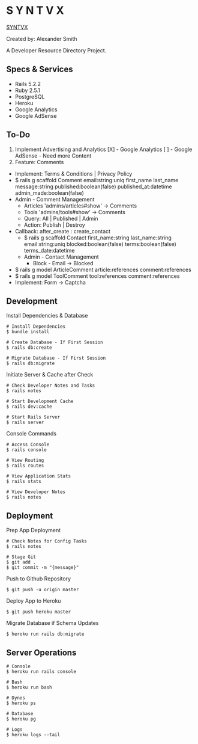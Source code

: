 # S Y N T V X

[SYNTVX](http://www.syntvx.com)

Created by: Alexander Smith

A Developer Resource Directory Project.

## Specs & Services

* Rails 5.2.2
* Ruby 2.5.1
* PostgreSQL
* Heroku
* Google Analytics
* Google AdSense

## To-Do

1. Implement Advertising and Analytics
        [X] - Google Analytics
        [ ] - Google AdSense - Need more Content
2. Feature: Comments
  * Implement: Terms & Conditions | Privacy Policy
  * $ rails g scaffold Comment email:string:uniq first_name last_name message:string published:boolean(false) published_at:datetime admin_made:boolean(false)
  * Admin - Comment Management
    * Articles 'admins/articles#show' -> Comments
    * Tools 'admins/tools#show' -> Comments
    * Query: All | Published | Admin
    * Action: Publish | Destroy
  * Callback: after_create : create_contact
    * $ rails g scaffold Contact first_name:string last_name:string email:string:uniq blocked:boolean(false) terms:boolean(false) terms_date:datetime
    * Admin - Contact Management
      * Block - Email -> Blocked
  * $ rails g model ArticleComment article:references comment:references
  * $ rails g model ToolComment tool:references comment:references
  * Implement: Form -> Captcha

## Development

Install Dependencies & Database

```
# Install Dependencies
$ bundle install

# Create Database - If First Session
$ rails db:create

# Migrate Database - If First Session
$ rails db:migrate
```

Initiate Server & Cache after Check

```
# Check Developer Notes and Tasks
$ rails notes

# Start Development Cache
$ rails dev:cache

# Start Rails Server
$ rails server
```

Console Commands

```
# Access Console
$ rails console

# View Routing
$ rails routes

# View Application Stats
$ rails stats

# View Developer Notes
$ rails notes
```

## Deployment

Prep App Deployment

```
# Check Notes for Config Tasks
$ rails notes

# Stage Git
$ git add .
$ git commit -m "{message}"
```

Push to Github Repository

```
$ git push -u origin master
```

Deploy App to Heroku

```
$ git push heroku master
```

Migrate Database if Schema Updates

```
$ heroku run rails db:migrate
```

## Server Operations

```
# Console
$ heroku run rails console

# Bash
$ heroku run bash

# Dynos
$ heroku ps

# Database
$ heroku pg

# Logs
$ heroku logs --tail
```
